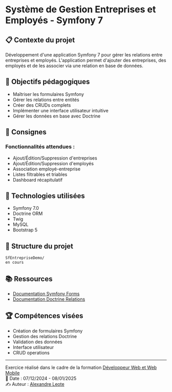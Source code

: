 
# Système de Gestion Entreprises et Employés - Symfony 7
## 📋 Contexte du projet
Développement d'une application Symfony 7 pour gérer les relations entre entreprises et employés. L'application permet d'ajouter des entreprises, des employés et de les associer via une relation en base de données.

## 🎯 Objectifs pédagogiques
- Maîtriser les formulaires Symfony
- Gérer les relations entre entités
- Créer des CRUDs complets
- Implémenter une interface utilisateur intuitive
- Gérer les données en base avec Doctrine

## 📝 Consignes
### Fonctionnalités attendues :
- Ajout/Édition/Suppression d'entreprises
- Ajout/Édition/Suppression d'employés
- Association employé-entreprise
- Listes filtrables et triables
- Dashboard récapitulatif

## 🔧 Technologies utilisées
- Symfony 7.0
- Doctrine ORM
- Twig
- MySQL
- Bootstrap 5


## 🚀 Structure du projet
```
SfEntrepriseDemo/
en cours
```



## 📚 Ressources
- [Documentation Symfony Forms](https://symfony.com/doc/current/forms.html)
- [Documentation Doctrine Relations](https://symfony.com/doc/current/doctrine/associations.html)

## 🏆 Compétences visées
- Création de formulaires Symfony
- Gestion des relations Doctrine
- Validation des données
- Interface utilisateur
- CRUD operations

___
Exercice réalisé dans le cadre de la formation [Développeur Web et Web Mobile](https://elan-formation.fr/formation/19754) <br>
📅 Date : 07/12/2024 - 08/01/2025<br>
✍️ Auteur : [Alexandre Leote](https://github.com/alexandreleote)
